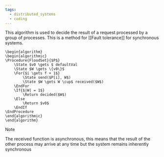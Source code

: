```yaml
---
tags:
  - distributed_systems
  - coding
---
```

This algorithm is used to decide the result of a request processed by a group of processes. This is a method for [[Fault tolerance]] for synchronous systems.

```pseudo
\begin{algorithm}
\begin{algorithmic}
\Procedure{FloodSet}{$P$}
	\State $v0 \gets $ defaultVal
	\State $W \gets \{v0\}$
	\For{$i \gets f + 1$}
		\State send($P[i], W$)
		\State $W \gets W \cup$ received($W$)
	\EndFor
	\If{$|W| = 1$}
		\Return decided($W$)
	\Else
		\Return $v0$
	\EndIf
\EndProcedure
\end{algorithmic}
\end{algorithm}
```

>[!note]
The received function is asynchronous, this means that the result of the other process may arrive at any time but the system remains inherently synchronous

